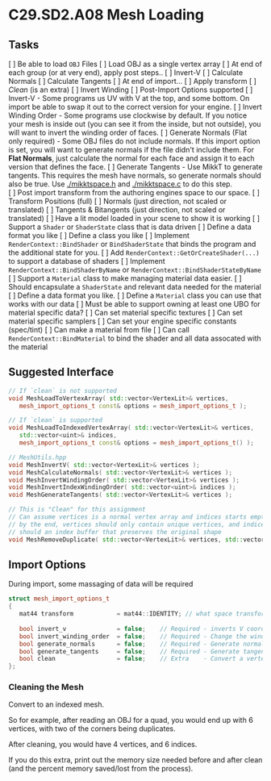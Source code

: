 C29.SD2.A08 Mesh Loading
======

## Tasks
[ ] Be able to load `OBJ` Files
    [ ] Load OBJ as a single vertex array
    [ ] At end of each group (or at very end), apply post steps..
        [ ] Invert-V
        [ ] Calculate Normals
        [ ] Calculate Tangents
    [ ] At end of import...
        [ ] Apply transform
        [ ] *Clean* (is an extra) 
        [ ] Invert Winding
[ ] Post-Import Options supported
    [ ] Invert-V
        - Some programs us UV with V at the top, and some bottom.  On import
          be able to swap it out to the correct version for your engine.
    [ ] Invert Winding Order
        - Some programs use clockwise by default.  If you notice your mesh is 
          inside out (you can see it from the inside, but not outside), you will
          want to invert the winding order of faces.
    [ ] Generate Normals (Flat only required)
        - Some OBJ files do not include normals.  If this import option is set, 
          you will want to generate normals if the file didn't include them.
          For **Flat Normals**, just calculate the normal for each face and assign it to
          each version that defines the face. 
    [ ] Generate Tangents
        - Use MikkT to generate tangents.  This requires the mesh have normals, so generate
          normals should also be true. 
          Use [./mikktspace.h](./mikktspace.h) and [./mikktspace.c](./mikktspace.c) to
          do this step.  
    [ ] Post import transform from the authoring engines space to our space.
        [ ] Transform Positions (full)
        [ ] Normals (just direction, not scaled or translated)
        [ ] Tangents & Bitangents (just direction, not scaled or translated)
[ ] Have a lit model loaded in your scene to show it is working
[ ] Support a `Shader` or `ShaderState` class that is data driven
    [ ] Define a data format you like
    [ ] Define a class you like
    [ ] Implement `RenderContext::BindShader` or `BindShaderState` that
        binds the program and the additional state for you.
    [ ] Add `RenderContext::GetOrCreateShader(...)` to support a database of shaders
    [ ] Implement `RenderContext::BindShaderByName` or `RenderContext::BindShaderStateByName`
[ ] Support a `Material` class to make managing material data easier.
    [ ] Should encapsulate a `ShaderState` and relevant data needed for the material
    [ ] Define a data format you like.
    [ ] Define a `Material` class you can use that works with our data
        [ ] Must be able to support owning at least one UBO for material specific data?
        [ ] Can set material specific textures
        [ ] Can set material specific samplers
        [ ] Can set your engine specific constants (spec/tint)
    [ ] Can make a material from file
    [ ] Can call `RenderContext::BindMaterial` to bind the shader and all data assocated with the material

## Suggested Interface
```cpp
// If `clean` is not supported
void MeshLoadToVertexArray( std::vector<VertexLit>& vertices, 
   mesh_import_options_t const& options = mesh_import_options_t ); 

// If `clean` is supported
void MeshLoadToIndexedVertexArray( std::vector<VertexLit>& vertices, 
   std::vector<uint>& indices, 
   mesh_import_options_t const& options = mesh_import_options_t() ); 

// MeshUtils.hpp
void MeshInvertV( std::vector<VertexLit>& vertices ); 
void MeshCalculateNormals( std::vector<VertexLit>& vertices ); 
void MeshInvertWindingOrder( std::vector<VertexLit>& vertices ); 
void MeshInvertIndexWindingOrder( std::vector<uint>& indices ); 
void MeshGenerateTangents( std::vector<VertexLit>& vertices ); 

// This is "Clean" for this assignment
// Can assume vertices is a normal vertex array and indices starts empty
// by the end, vertices should only contain unique vertices, and indices
// should an index buffer that preserves the original shape
void MeshRemoveDuplicate( std::vector<VertexLit>& vertices, std::vector<uint>& indices ); 
```


## Import Options
During import, some massaging of data will be required

```cpp
struct mesh_import_options_t
{
   mat44 transform            = mat44::IDENTITY; // what space transform to apply to the object
   
   bool invert_v              = false;    // Required - inverts V coordinate (v = 1.0f - v)
   bool invert_winding_order  = false;    // Required - Change the winding order of all faces
   bool generate_normals      = false;    // Required - Generate normals for the surface if they weren't in the file
   bool generate_tangents     = false;    // Required - Generate tangents for the surface if they werent' in the file
   bool clean                 = false;    // Extra    - Convert a vertex array to an index vertex array by removing duplicates
};
```

### Cleaning the Mesh
Convert to an indexed mesh. 

So for example, after reading an OBJ for a quad, you would end up with 
6 vertices, with two of the corners being duplicates.

After cleaning, you would have 4 vertices, and 6 indices.  

If you do this extra, print out the memory size needed before and after 
clean (and the percent memory saved/lost from the process).  